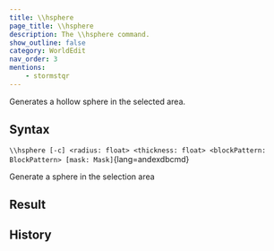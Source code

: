 ```yaml
---
title: \\hsphere
page_title: \\hsphere
description: The \\hsphere command.
show_outline: false
category: WorldEdit
nav_order: 3
mentions:
    - stormstqr
---
```


Generates a hollow sphere in the selected area.

<CommandDetailsTable
    name="hsphere"
    :categories="[
        'system', 'world', 'server', 'worldedit'
    ]"
    :requiredTags="[
        'canUseChatCommands'
    ]"
    ultraSecurityModeSecurityLevel="WorldEdit"
    version="2.0.0"
    :undoSupported="1"
    :functional="true"
    :deprecated="false"
/>

## Syntax

`\\hsphere [-c] <radius: float> <thickness: float> <blockPattern: BlockPattern> [mask: Mask]`{lang=andexdbcmd}

<indent>Generate a sphere in the selection area</indent>

## Result


## History
